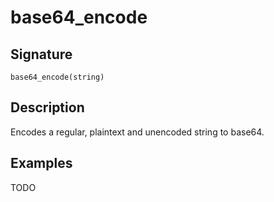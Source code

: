 # base64_encode

## Signature

`base64_encode(string)`

## Description

Encodes a regular, plaintext and unencoded string to base64.

## Examples

TODO
